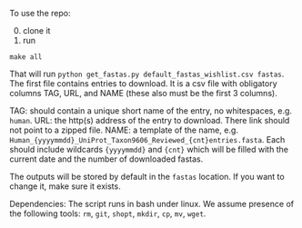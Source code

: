 To use the repo:

0. clone it
1. run
```
make all
```

That will run `python get_fastas.py default_fastas_wishlist.csv fastas`.
The first file contains entries to download.
It is a csv file with obligatory columns TAG, URL, and NAME (these also must be the first 3 columns).

TAG: should contain a unique short name of the entry, no whitespaces, e.g. `human`.
URL: the http(s) address of the entry to download. There link should not point to a zipped file.
NAME: a template of the name, e.g. `Human_{yyyymmdd}_UniProt_Taxon9606_Reviewed_{cnt}entries.fasta`.
Each should include wildcards `{yyyymmdd}` and `{cnt}` which will be filled with the current date and the number of downloaded fastas.

The outputs will be stored by default in the `fastas` location.
If you want to change it, make sure it exists.


Dependencies:
The script runs in bash under linux.
We assume presence of the following tools:
`rm`, `git`, `shopt`, `mkdir`, `cp`, `mv`, `wget`.
